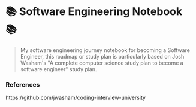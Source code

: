 <h1>📚 Software Engineering Notebook 📚</h1>

> My software engineering journey notebook for becoming a Software Engineer, this roadmap or study plan is particularly based on Josh Washam's "A complete computer science study plan to become a software engineer" study plan.

<h3>References</h3>
<a>https://github.com/jwasham/coding-interview-university</a>